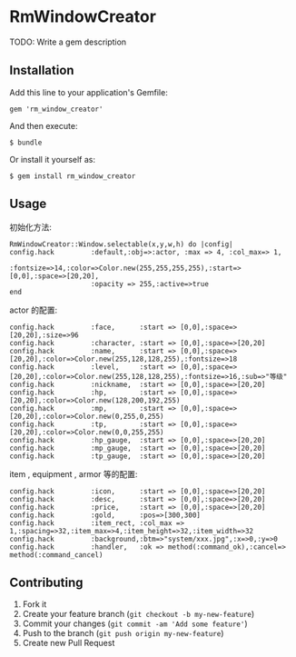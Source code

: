 # RmWindowCreator

TODO: Write a gem description

## Installation

Add this line to your application's Gemfile:

    gem 'rm_window_creator'

And then execute:

    $ bundle

Or install it yourself as:

    $ gem install rm_window_creator

## Usage

初始化方法:

    RmWindowCreator::Window.selectable(x,y,w,h) do |config|
    config.hack         :default,:obj=>:actor, :max => 4, :col_max=> 1,
                        :fontsize=>14,:color=>Color.new(255,255,255,255),:start=>[0,0],:space=>[20,20],
                        :opacity => 255,:active=>true
    end

actor 的配置:

    config.hack         :face,      :start => [0,0],:space=>[20,20],:size=>96
    config.hack         :character, :start => [0,0],:space=>[20,20]
    config.hack         :name,      :start => [0,0],:space=>[20,20],:color=>Color.new(255,128,128,255),:fontsize=>18
    config.hack         :level,     :start => [0,0],:space=>[20,20],:color=>Color.new(255,128,128,255),:fontsize=>16,:sub=>"等级"
    config.hack         :nickname,  :start => [0,0],:space=>[20,20]
    config.hack         :hp,        :start => [0,0],:space=>[20,20],:color=>Color.new(128,200,192,255)
    config.hack         :mp,        :start => [0,0],:space=>[20,20],:color=>Color.new(0,255,0,255)
    config.hack         :tp,        :start => [0,0],:space=>[20,20],:color=>Color.new(0,0,255,255)
    config.hack         :hp_gauge,  :start => [0,0],:space=>[20,20]
    config.hack         :mp_gauge,  :start => [0,0],:space=>[20,20]
    config.hack         :tp_gauge,  :start => [0,0],:space=>[20,20]

item , equipment , armor 等的配置:

    config.hack         :icon,      :start => [0,0],:space=>[20,20]
    config.hack         :desc,      :start => [0,0],:space=>[20,20]
    config.hack         :price,     :start => [0,0],:space=>[20,20]
    config.hack         :gold,      :pos=>[300,300]
    config.hack         :item_rect, :col_max => 1,:spacing=>32,:item_max=>4,:item_height=>32,:item_width=>32
    config.hack         :background,:btm=>"system/xxx.jpg",:x=>0,:y=>0
    config.hack         :handler,   :ok => method(:command_ok),:cancel=> method(:command_cancel)

 
## Contributing

1. Fork it
2. Create your feature branch (`git checkout -b my-new-feature`)
3. Commit your changes (`git commit -am 'Add some feature'`)
4. Push to the branch (`git push origin my-new-feature`)
5. Create new Pull Request
